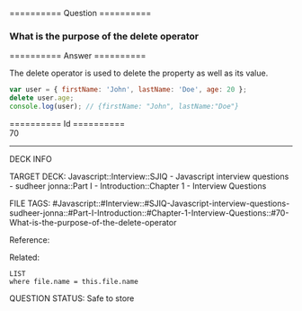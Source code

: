 ========== Question ==========  

### What is the purpose of the delete operator  

========== Answer ==========  

The delete operator is used to delete the property as well as its value.

```javascript
var user = { firstName: 'John', lastName: 'Doe', age: 20 };
delete user.age;
console.log(user); // {firstName: "John", lastName:"Doe"}
```

========== Id ==========  
70

---

DECK INFO

TARGET DECK: Javascript::Interview::SJIQ - Javascript interview questions - sudheer jonna::Part I - Introduction::Chapter 1 - Interview Questions

FILE TAGS: #Javascript::#Interview::#SJIQ-Javascript-interview-questions-sudheer-jonna::#Part-I-Introduction::#Chapter-1-Interview-Questions::#70-What-is-the-purpose-of-the-delete-operator

Reference:

Related:

```dataview
LIST
where file.name = this.file.name
```

QUESTION STATUS: Safe to store
